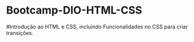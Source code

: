 # Bootcamp-DIO-HTML-CSS

#Introdução ao HTML e CSS, incluindo Funcionalidades no CSS para criar transições.
